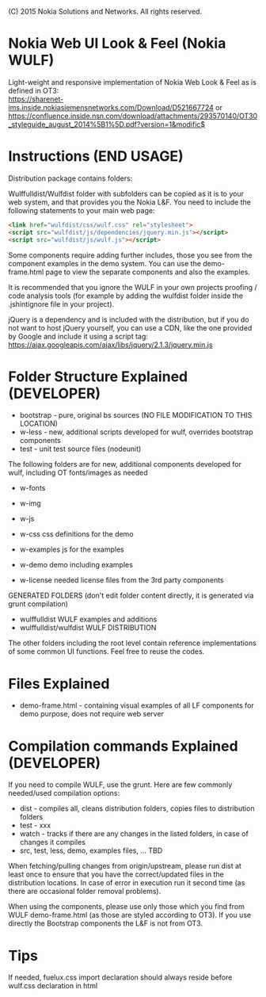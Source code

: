 (C) 2015 Nokia Solutions and Networks. All rights reserved.

# Nokia Web UI Look & Feel (Nokia WULF)

Light-weight and responsive implementation of Nokia Web Look & Feel as is defined in OT3:  
https://sharenet-ims.inside.nokiasiemensnetworks.com/Download/D521667724 or  
https://confluence.inside.nsn.com/download/attachments/293570140/OT30_styleguide_august_2014%5B1%5D.pdf?version=1&modific$


# Instructions (END USAGE)

Distribution package contains folders:

Wulffulldist/Wulfdist folder with subfolders can be copied as it is to your web system,
and that provides you the Nokia L&F.
You need to include the following statements to your main web page:
```html
<link href="wulfdist/css/wulf.css" rel="stylesheet">
<script src="wulfdist/js/dependencies/jquery.min.js"></script>
<script src="wulfdist/js/wulf.js"></script>
```
Some components require adding further includes, those you see from the component examples in the demo system.
You can use the demo-frame.html page to view the separate components and also the examples.

It is recommended that you ignore the WULF in your own projects proofing / code analysis tools
(for example by adding the wulfdist folder inside the .jshintignore file in your project).

jQuery is a dependency and is included with the distribution, but if you do not want to
host jQuery yourself, you can use a CDN, like the one provided by Google and include
it using a script tag:
    https://ajax.googleapis.com/ajax/libs/jquery/2.1.3/jquery.min.js


# Folder Structure Explained (DEVELOPER)

- bootstrap - pure, original bs sources (NO FILE MODIFICATION TO THIS LOCATION)  
- w-less - new, additional scripts developed for wulf, overrides bootstrap components
- test - unit test source files (nodeunit)

The following folders are for new, additional components developed for wulf, including OT fonts/images as needed
- w-fonts
- w-img
- w-js

- w-css         css definitions for the demo
- w-examples    js for the examples
- w-demo        demo including examples
- w-license     needed license files from the 3rd party components

GENERATED FOLDERS (don't edit folder content directly, it is generated via grunt compilation)
- wulffulldist              WULF examples and additions
- wulffulldist/wulfdist     WULF DISTRIBUTION

The other folders including the root level contain reference implementations of some common UI functions.
Feel free to reuse the codes.

# Files Explained
- demo-frame.html -  containing visual examples of all LF components for demo purpose,
  does not require web server

# Compilation commands Explained (DEVELOPER)
If you need to compile WULF, use the grunt.
Here are few commonly needed/used compilation options:
- dist - compiles all, cleans distribution folders, copies files to distribution folders
- test - xxx
- watch - tracks if there are any changes in the listed folders, in case of changes it compiles
- src, test, less, demo, examples files, ... TBD

When fetching/pulling changes from origin/upstream, please run dist at least once to ensure
that you have the correct/updated files in the distribution locations. In case of error in execution
run it second time (as there are occasional folder removal problems).

When using the components, please use only those which you find from WULF demo-frame.html (as those
are styled according to OT3). If you use directly the Bootstrap components the L&F is not from OT3.

# Tips
If needed, fuelux.css import declaration should always reside before wulf.css declaration in html
